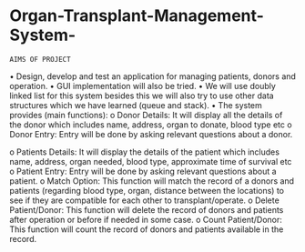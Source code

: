 # Organ-Transplant-Management-System-
	AIMS OF PROJECT
•	Design, develop and test an application for managing patients, donors and operation.
•	GUI implementation will also be tried.
•	We will use doubly linked list for this system besides this we will also try to use other data structures which we have learned (queue and stack). 
•	The system provides (main functions): 
o	Donor Details:
It will display all the details of the donor which includes name, address, organ to donate, blood type etc 
o	Donor Entry:
Entry will be done by asking relevant questions about a donor.

o	Patients Details:
It will display the details of the patient which includes name, address, organ needed, blood type, approximate time of survival etc
o	Patient Entry:
Entry will be done by asking relevant questions about a patient.
o	Match Option:
This function will match the record of a donors and patients (regarding blood type, organ, distance between the locations) to see if they are compatible for each other to transplant/operate.
o	Delete Patient/Donor:
This function will delete the record of donors and patients after operation or before if needed in some case. 
o	Count Patient/Donor:
This function will count the record of donors and patients available in the record. 
